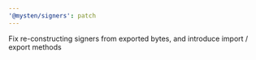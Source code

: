 ```yaml
---
'@mysten/signers': patch
---
```


Fix re-constructing signers from exported bytes, and introduce import / export methods
